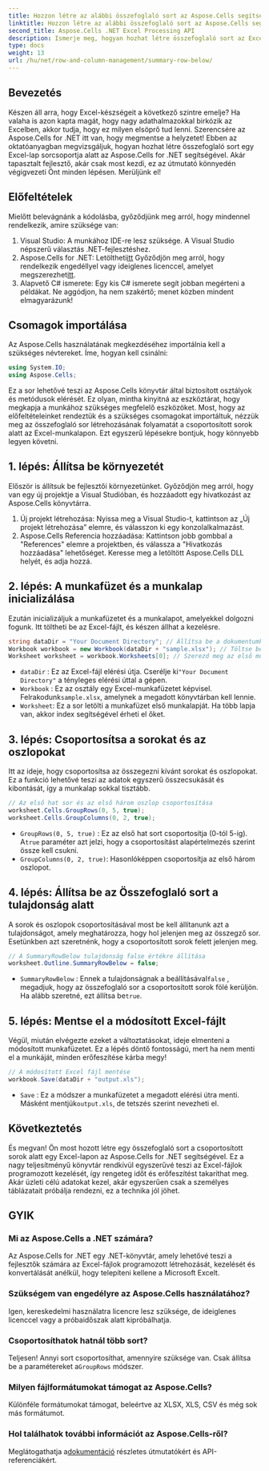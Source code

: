 ```yaml
---
title: Hozzon létre az alábbi összefoglaló sort az Aspose.Cells segítségével .NET-hez
linktitle: Hozzon létre az alábbi összefoglaló sort az Aspose.Cells segítségével .NET-hez
second_title: Aspose.Cells .NET Excel Processing API
description: Ismerje meg, hogyan hozhat létre összefoglaló sort az Excel csoportosított sorai alatt az Aspose.Cells for .NET használatával. Lépésről lépésre útmutató mellékelve.
type: docs
weight: 13
url: /hu/net/row-and-column-management/summary-row-below/
---
```

## Bevezetés
Készen áll arra, hogy Excel-készségeit a következő szintre emelje? Ha valaha is azon kapta magát, hogy nagy adathalmazokkal birkózik az Excelben, akkor tudja, hogy ez milyen elsöprő tud lenni. Szerencsére az Aspose.Cells for .NET itt van, hogy megmentse a helyzetet! Ebben az oktatóanyagban megvizsgáljuk, hogyan hozhat létre összefoglaló sort egy Excel-lap sorcsoportja alatt az Aspose.Cells for .NET segítségével. Akár tapasztalt fejlesztő, akár csak most kezdi, ez az útmutató könnyedén végigvezeti Önt minden lépésen. Merüljünk el!
## Előfeltételek
Mielőtt belevágnánk a kódolásba, győződjünk meg arról, hogy mindennel rendelkezik, amire szüksége van:
1. Visual Studio: A munkához IDE-re lesz szüksége. A Visual Studio népszerű választás .NET-fejlesztéshez.
2.  Aspose.Cells for .NET: Letöltheti[itt](https://releases.aspose.com/cells/net/) Győződjön meg arról, hogy rendelkezik engedéllyel vagy ideiglenes licenccel, amelyet megszerezhet[itt](https://purchase.aspose.com/temporary-license/).
3. Alapvető C# ismerete: Egy kis C# ismerete segít jobban megérteni a példákat. Ne aggódjon, ha nem szakértő; menet közben mindent elmagyarázunk!
## Csomagok importálása
Az Aspose.Cells használatának megkezdéséhez importálnia kell a szükséges névtereket. Íme, hogyan kell csinálni:
```csharp
using System.IO;
using Aspose.Cells;
```
Ez a sor lehetővé teszi az Aspose.Cells könyvtár által biztosított osztályok és metódusok elérését. Ez olyan, mintha kinyitná az eszköztárat, hogy megkapja a munkához szükséges megfelelő eszközöket. 
Most, hogy az előfeltételeinket rendeztük és a szükséges csomagokat importáltuk, nézzük meg az összefoglaló sor létrehozásának folyamatát a csoportosított sorok alatt az Excel-munkalapon. Ezt egyszerű lépésekre bontjuk, hogy könnyebb legyen követni.
## 1. lépés: Állítsa be környezetét
Először is állítsuk be fejlesztői környezetünket. Győződjön meg arról, hogy van egy új projektje a Visual Studióban, és hozzáadott egy hivatkozást az Aspose.Cells könyvtárra.
1. Új projekt létrehozása: Nyissa meg a Visual Studio-t, kattintson az „Új projekt létrehozása” elemre, és válasszon ki egy konzolalkalmazást.
2. Aspose.Cells Referencia hozzáadása: Kattintson jobb gombbal a "References" elemre a projektben, és válassza a "Hivatkozás hozzáadása" lehetőséget. Keresse meg a letöltött Aspose.Cells DLL helyét, és adja hozzá.
## 2. lépés: A munkafüzet és a munkalap inicializálása
Ezután inicializáljuk a munkafüzetet és a munkalapot, amelyekkel dolgozni fogunk. Itt töltheti be az Excel-fájlt, és készen állhat a kezelésre.
```csharp
string dataDir = "Your Document Directory"; // Állítsa be a dokumentumkönyvtárat
Workbook workbook = new Workbook(dataDir + "sample.xlsx"); // Töltse be az Excel fájlt
Worksheet worksheet = workbook.Worksheets[0]; // Szerezd meg az első munkalapot
```
- `dataDir` : Ez az Excel-fájl elérési útja. Cserélje ki`"Your Document Directory"` a tényleges elérési úttal a gépen.
- `Workbook` : Ez az osztály egy Excel-munkafüzetet képvisel. Felrakodunk`sample.xlsx`, amelynek a megadott könyvtárban kell lennie.
- `Worksheet`: Ez a sor letölti a munkafüzet első munkalapját. Ha több lapja van, akkor index segítségével érheti el őket.
## 3. lépés: Csoportosítsa a sorokat és az oszlopokat
Itt az ideje, hogy csoportosítsa az összegezni kívánt sorokat és oszlopokat. Ez a funkció lehetővé teszi az adatok egyszerű összecsukását és kibontását, így a munkalap sokkal tisztább.
```csharp
// Az első hat sor és az első három oszlop csoportosítása
worksheet.Cells.GroupRows(0, 5, true);
worksheet.Cells.GroupColumns(0, 2, true);
```
- `GroupRows(0, 5, true)` : Ez az első hat sort csoportosítja (0-tól 5-ig). A`true` paraméter azt jelzi, hogy a csoportosítást alapértelmezés szerint össze kell csukni.
- `GroupColumns(0, 2, true)`: Hasonlóképpen csoportosítja az első három oszlopot.
## 4. lépés: Állítsa be az Összefoglaló sort a tulajdonság alatt
A sorok és oszlopok csoportosításával most be kell állítanunk azt a tulajdonságot, amely meghatározza, hogy hol jelenjen meg az összegző sor. Esetünkben azt szeretnénk, hogy a csoportosított sorok felett jelenjen meg.
```csharp
// A SummaryRowBelow tulajdonság false értékre állítása
worksheet.Outline.SummaryRowBelow = false;
```
- `SummaryRowBelow` : Ennek a tulajdonságnak a beállításával`false` , megadjuk, hogy az összefoglaló sor a csoportosított sorok fölé kerüljön. Ha alább szeretné, ezt állítsa be`true`.
## 5. lépés: Mentse el a módosított Excel-fájlt
Végül, miután elvégezte ezeket a változtatásokat, ideje elmenteni a módosított munkafüzetet. Ez a lépés döntő fontosságú, mert ha nem menti el a munkáját, minden erőfeszítése kárba megy!
```csharp
// A módosított Excel fájl mentése
workbook.Save(dataDir + "output.xls");
```
- `Save` : Ez a módszer a munkafüzetet a megadott elérési útra menti. Másként mentjük`output.xls`, de tetszés szerint nevezheti el.
## Következtetés
És megvan! Ön most hozott létre egy összefoglaló sort a csoportosított sorok alatt egy Excel-lapon az Aspose.Cells for .NET segítségével. Ez a nagy teljesítményű könyvtár rendkívül egyszerűvé teszi az Excel-fájlok programozott kezelését, így rengeteg időt és erőfeszítést takaríthat meg. Akár üzleti célú adatokat kezel, akár egyszerűen csak a személyes táblázatait próbálja rendezni, ez a technika jól jöhet.
## GYIK
### Mi az Aspose.Cells a .NET számára?  
Az Aspose.Cells for .NET egy .NET-könyvtár, amely lehetővé teszi a fejlesztők számára az Excel-fájlok programozott létrehozását, kezelését és konvertálását anélkül, hogy telepíteni kellene a Microsoft Excelt.
### Szükségem van engedélyre az Aspose.Cells használatához?  
Igen, kereskedelmi használatra licencre lesz szüksége, de ideiglenes licenccel vagy a próbaidőszak alatt kipróbálhatja.
### Csoportosíthatok hatnál több sort?  
 Teljesen! Annyi sort csoportosíthat, amennyire szüksége van. Csak állítsa be a paramétereket a`GroupRows` módszer.
### Milyen fájlformátumokat támogat az Aspose.Cells?  
Különféle formátumokat támogat, beleértve az XLSX, XLS, CSV és még sok más formátumot.
### Hol találhatok további információt az Aspose.Cells-ről?  
 Meglátogathatja a[dokumentáció](https://reference.aspose.com/cells/net/) részletes útmutatókért és API-referenciákért.
